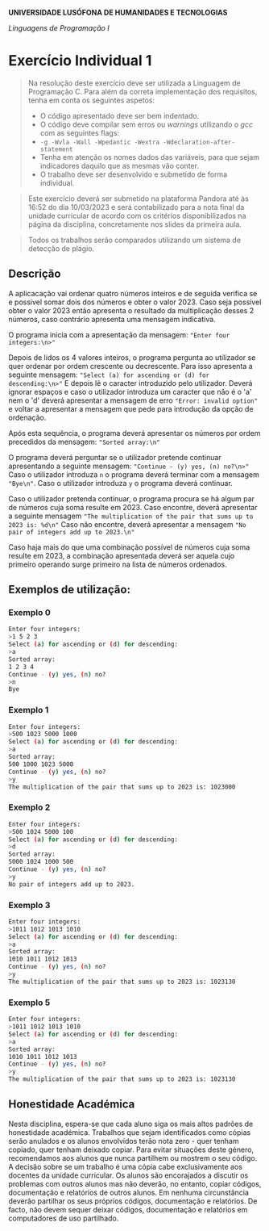 **UNIVERSIDADE LUSÓFONA DE HUMANIDADES E TECNOLOGIAS**

*Linguagens de Programação I*

# Exercício Individual 1

>Na resolução deste exercício deve ser utilizada a Linguagem de Programação C. Para além da correta implementação dos requisitos, tenha em conta os seguintes aspetos:
>- O código apresentado deve ser bem indentado. 
>- O código deve compilar sem erros ou *warnings* utilizando o *gcc* com as seguintes flags:
>- `-g -Wvla -Wall -Wpedantic -Wextra -Wdeclaration-after-statement`
>- Tenha em atenção os nomes dados das variáveis, para que sejam indicadores daquilo que as mesmas vão conter.
>- O trabalho deve ser desenvolvido e submetido de forma individual.

>Este exercício deverá ser submetido na plataforma Pandora até às 16:52 do dia 10/03/2023 e será contabilizado para a nota final da unidade curricular de acordo com os critérios disponibilizados na página da disciplina, concretamente nos slides da primeira aula.

>Todos os trabalhos serão comparados utilizando um sistema de detecção de plágio.


## Descrição
A aplicacação vai ordenar quatro números inteiros e de seguida verifica se e possivel somar dois dos números e obter o valor 2023. 
Caso seja possível obter o valor 2023 então apresenta o resultado da multiplicação desses 2 números, caso contrário apresenta uma mensagem indicativa.
  
O programa inicia com a apresentação da mensagem:
```"Enter four integers:\n>"```

Depois de lidos os 4 valores inteiros, o programa pergunta ao utilizador se quer ordenar por ordem crescente ou decrescente. Para isso apresenta a seguinte mensagem:
```"Select (a) for ascending or (d) for descending:\n>"```
E depois lê o caracter introduzido pelo utilizador. Deverá ignorar espaços e caso o utilizador introduza um caracter que não é o 'a' nem o 'd' deverá apresentar a mensagem de erro ```"Error: invalid option"``` e voltar a apresentar a mensagem que pede para introdução da opção de ordenação.

Após esta sequência, o programa deverá apresentar os números por ordem precedidos da mensagem:
```"Sorted array:\n"```

O programa deverá perguntar se o utilizador pretende continuar apresentando a seguinte mensagem:
```"Continue - (y) yes, (n) no?\n>"```
Caso o utilizador introduza `n` o programa deverá terminar com a mensagem `"Bye\n"`. Caso o utilizador introduza `y` o programa deverá continuar.

Caso o utilizador pretenda continuar, o programa procura se há algum par de números cuja soma resulte em 2023. Caso encontre, deverá apresentar a seguinte mensagem
```"The multiplication of the pair that sums up to 2023 is: %d\n"```
Caso não encontre, deverá apresentar a mensagem
```"No pair of integers add up to 2023.\n"```

Caso haja mais do que uma combinação possível de números cuja soma resulte em 2023, a combinação apresentada deverá ser aquela cujo primeiro operando surge primeiro na lista de números ordenados.
 
## Exemplos de utilização:
### Exemplo 0
```bash
Enter four integers:
>1 5 2 3
Select (a) for ascending or (d) for descending:
>a 
Sorted array: 
1 2 3 4
Continue - (y) yes, (n) no?
>n
Bye
```


### Exemplo 1
```bash
Enter four integers:
>500 1023 5000 1000
Select (a) for ascending or (d) for descending:
>a 
Sorted array: 
500 1000 1023 5000
Continue - (y) yes, (n) no?
>y
The multiplication of the pair that sums up to 2023 is: 1023000
```

### Exemplo 2
```bash
Enter four integers:
>500 1024 5000 100
Select (a) for ascending or (d) for descending:
>d
Sorted array: 
5000 1024 1000 500
Continue - (y) yes, (n) no?
>y
No pair of integers add up to 2023.
```

### Exemplo 3
```bash
Enter four integers:
>1011 1012 1013 1010
Select (a) for ascending or (d) for descending:
>a
Sorted array:
1010 1011 1012 1013 
Continue - (y) yes, (n) no?
>y
The multiplication of the pair that sums up to 2023 is: 1023130  
```

### Exemplo 5
```bash
Enter four integers:
>1011 1012 1013 1010
Select (a) for ascending or (d) for descending:
>a
Sorted array:
1010 1011 1012 1013
Continue - (y) yes, (n) no?
>y
The multiplication of the pair that sums up to 2023 is: 1023130  
```

## Honestidade Académica

Nesta disciplina, espera-se que cada aluno siga os mais altos padrões de honestidade académica. Trabalhos que sejam identificados como cópias serão anulados e os alunos envolvidos terão nota zero - quer tenham copiado, quer tenham deixado copiar.
Para evitar situações deste género, recomendamos aos alunos que nunca partilhem ou mostrem o seu código.
A decisão sobre se um trabalho é uma cópia cabe exclusivamente aos docentes da unidade curricular.
Os alunos são encorajados a discutir os problemas com outros alunos mas não deverão, no entanto, copiar códigos, documentação e relatórios de outros alunos. Em nenhuma circunstância deverão partilhar os seus próprios códigos, documentação e relatórios. De facto, não devem sequer deixar códigos, documentação e relatórios em computadores de uso partilhado.

